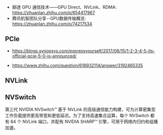 



- 聊透 GPU 通信技术——GPU Direct、NVLink、RDMA: https://zhuanlan.zhihu.com/p/654417967
- 腾讯机智团队分享--GPU数据传输概览: https://zhuanlan.zhihu.com/p/74217534







## PCIe

- https://blogs.synopsys.com/expressyourself/2017/08/15/1-2-3-4-5-its-official-pcie-5-0-is-announced/

- https://www.zhihu.com/question/618932114/answer/3192465335



## NVLink





## NVSwitch



第三代 NVIDIA NVSwitch™ 基于 NVLink 的高级通信能力构建，可为计算密集型工作负载提供更高带宽和更低延迟。为了支持高速集合运算，每个 NVSwitch 都有 64 个 NVLink 端口，并配有 NVIDIA SHARP™ 引擎，可用于网络内归约和组播加速。